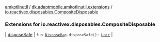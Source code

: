 [amkotlinutil](../../index.md) / [dk.adaptmobile.amkotlinutil.extensions](../index.md) / [io.reactivex.disposables.CompositeDisposable](index.md)

### Extensions for io.reactivex.disposables.CompositeDisposable

| [disposeSafe](dispose-safe.md) | `fun `[`DisposeBag`](../-dispose-bag.md)`.disposeSafe(): `[`Unit`](https://kotlinlang.org/api/latest/jvm/stdlib/kotlin/-unit/index.html) |

